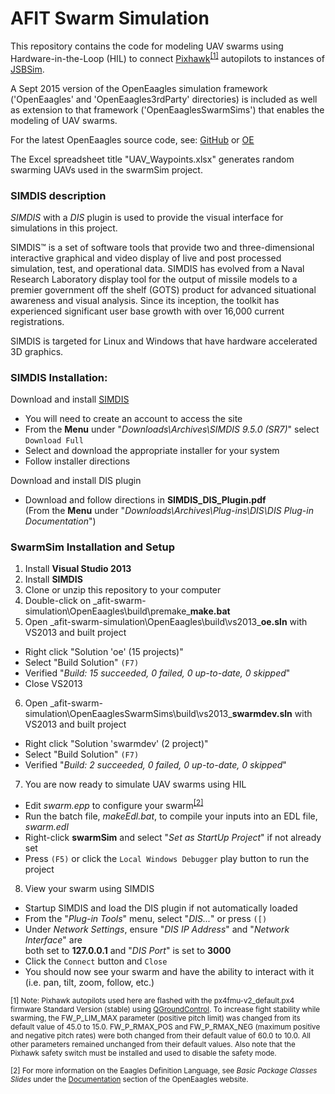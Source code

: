 # AFIT Swarm Simulation
This repository contains the code for modeling UAV swarms using Hardware-in-the-Loop (HIL) to connect [Pixhawk](https://pixhawk.org/choice)<sup>[\[1\]](#myfootnote1)</sup> autopilots to instances of [JSBSim](http://jsbsim.sourceforge.net/).

A Sept 2015 version of the OpenEaagles simulation framework ('OpenEaagles' and 'OpenEaagles3rdParty' directories) is included as well as extension to that framework ('OpenEaaglesSwarmSims') that enables the modeling of UAV swarms.

For the latest OpenEaagles source code, see: [GitHub](https://github.com/doughodson) or [OE](http://www.openeaagles.org/)

The Excel spreadsheet title "UAV_Waypoints.xlsx" generates random swarming UAVs used in the swarmSim project.

### SIMDIS description
_SIMDIS_ with a _DIS_ plugin is used to provide the visual interface for simulations in this project.

SIMDIS™ is a set of software tools that provide two and three-dimensional interactive graphical and video display of live and post processed simulation, test, and operational data. SIMDIS has evolved from a Naval Research Laboratory display tool for the output of missile models to a premier government off the shelf (GOTS) product for advanced situational awareness and visual analysis. Since its inception, the toolkit has experienced significant user base growth with over 16,000 current registrations.

SIMDIS is targeted for Linux and Windows that have hardware accelerated 3D graphics.

### SIMDIS Installation:
Download and install [SIMDIS](https://simdis.nrl.navy.mil)
- You will need to create an account to access the site
- From the **Menu** under "_Downloads\Archives\SIMDIS 9.5.0 (SR7)_" select `Download Full`
- Select and download the appropriate installer for your system
- Follow installer directions

Download and install DIS plugin
- Download and follow directions in **SIMDIS_DIS_Plugin.pdf**  
  (From the **Menu** under "_Downloads\Archives\Plug-ins\DIS\DIS Plug-in Documentation_")

### SwarmSim Installation and Setup
1. Install **Visual Studio 2013**
2. Install **SIMDIS**
3. Clone or unzip this repository to your computer
4. Double-click on _afit-swarm-simulation\OpenEaagles\build\premake\_**make.bat**
5. Open _afit-swarm-simulation\OpenEaagles\build\vs2013\_**oe.sln** with VS2013 and built project
  - Right click "Solution 'oe' (15 projects)"
  - Select "Build Solution" `(F7)`
  - Verified "_Build: 15 succeeded, 0 failed, 0 up-to-date, 0 skipped_"
  - Close VS2013
6. Open _afit-swarm-simulation\OpenEaaglesSwarmSims\build\vs2013\_**swarmdev.sln** with VS2013 and built project
  - Right click "Solution 'swarmdev' (2 project)"
  - Select "Build Solution" `(F7)`
  - Verified "_Build: 2 succeeded, 0 failed, 0 up-to-date, 0 skipped_"
7. You are now ready to simulate UAV swarms using HIL
  - Edit _swarm.epp_ to configure your swarm<sup>[\[2\]](#myfootnote2)</sup>
  - Run the batch file, _makeEdl.bat_, to compile your inputs into an EDL file, _swarm.edl_
  - Right-click **swarmSim** and select "_Set as StartUp Project_" if not already set
  - Press `(F5)` or click the `Local Windows Debugger` play button to run the project
8. View your swarm using SIMDIS
  - Startup SIMDIS and load the DIS plugin if not automatically loaded
  - From the "_Plug-in Tools_" menu, select "_DIS..._" or press `([)`
  - Under _Network Settings_, ensure "_DIS IP Address_" and "_Network Interface_" are  
    both set to **127.0.0.1** and "_DIS Port_" is set to **3000**
  - Click the `Connect` button and `Close`
  - You should now see your swarm and have the ability to interact with it (i.e. pan, tilt, zoom, follow, etc.)

<sub><a name="myfootnote1">[1]</a> Note: Pixhawk autopilots used here are flashed with the px4fmu-v2\_default.px4 firmware Standard Version (stable) using [QGroundControl](https://pixhawk.org/firmware/downloads). To increase fight stability while swarming, the FW\_P\_LIM\_MAX parameter (positive pitch limit) was changed from its default value of 45.0 to 15.0. FW\_P\_RMAX\_POS and FW\_P\_RMAX\_NEG (maximum positive and negative pitch rates) were both changed from their default value of 60.0 to 10.0. All other parameters remained unchanged from their default values. Also note that the Pixhawk safety switch must be installed and used to disable the safety mode.</sub>

<sub><a name="myfootnote2">[2]</a> For more information on the Eaagles Definition Language, see _Basic Package Classes Slides_ under the [Documentation](http://www.openeaagles.org/wiki/doku.php?id=documentation:documentation) section of the OpenEaagles website.</sub>
